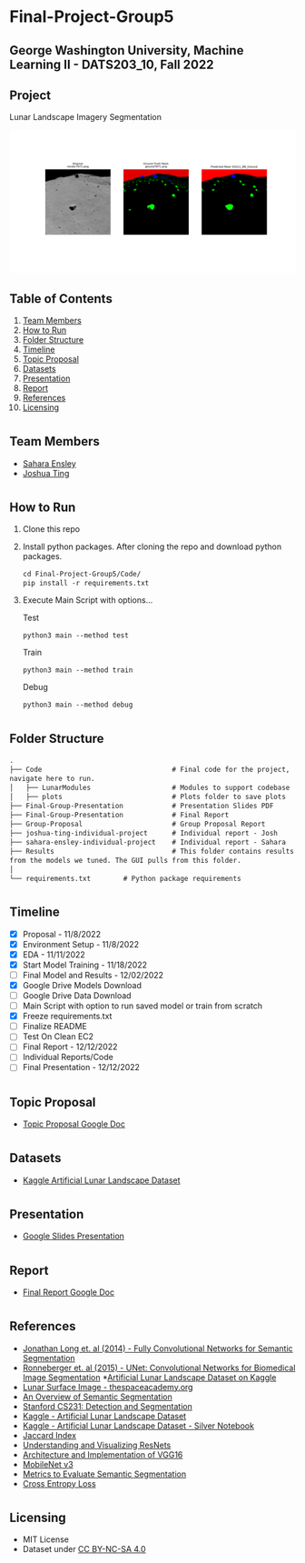 # Final-Project-Group5
## George Washington University, Machine Learning II - DATS203_10, Fall 2022

## Project
Lunar Landscape Imagery Segmentation 

![sample_diagram](https://github.com/justjoshtings/Final-Project-Group5/blob/main/Code/plots/render7871.png)

## Table of Contents
1. [Team Members](#team_members)
2. [How to Run](#instructions)
3. [Folder Structure](#structure)
2. [Timeline](#timeline)
3. [Topic Proposal](#topic_proposal)
4. [Datasets](#datasets)
5. [Presentation](#presentation)
6. [Report](#report)
7. [References](#references)
8. [Licensing](#license)

# <a name="team_members"></a>
## Team Members
* [Sahara Ensley](https://github.com/Saharae)
* [Joshua Ting](https://github.com/justjoshtings)

# <a name="instructions"></a>
## How to Run
1. Clone this repo
2. Install python packages. After cloning the repo and download python packages.
    ```
    cd Final-Project-Group5/Code/
    pip install -r requirements.txt
    ```
4. Execute Main Script with options...

    Test
    ```
    python3 main --method test
    ```

    Train
    ```
    python3 main --method train
    ```

    Debug
    ```
    python3 main --method debug
    ```

# <a name="structure"></a>
## Folder Structure
```
.
├── Code                                # Final code for the project, navigate here to run.
│   ├── LunarModules                    # Modules to support codebase
│   ├── plots                           # Plots folder to save plots
├── Final-Group-Presentation            # Presentation Slides PDF
├── Final-Group-Presentation            # Final Report
├── Group-Proposal                      # Group Proposal Report
├── joshua-ting-individual-project      # Individual report - Josh
├── sahara-ensley-individual-project    # Individual report - Sahara
├── Results                             # This folder contains results from the models we tuned. The GUI pulls from this folder.
│ 
└── requirements.txt        # Python package requirements
```

# <a name="timeline"></a>
## Timeline
- [X] Proposal - 11/8/2022
- [X] Environment Setup - 11/8/2022
- [X] EDA - 11/11/2022
- [X] Start Model Training - 11/18/2022
- [ ] Final Model and Results - 12/02/2022
- [X] Google Drive Models Download
- [ ] Google Drive Data Download
- [ ] Main Script with option to run saved model or train from scratch
- [X] Freeze requirements.txt
- [ ] Finalize README
- [ ] Test On Clean EC2
- [ ] Final Report - 12/12/2022
- [ ] Individual Reports/Code
- [ ] Final Presentation - 12/12/2022

# <a name="topic_proposal"></a>
## Topic Proposal
* [Topic Proposal Google Doc](https://docs.google.com/document/d/1gTb3xTB7aXJ7cCjL_SwqE0ElDZd4y_njZNcG0bAr5q8/edit?usp=sharing)

# <a name="datasets"></a>
## Datasets
* [Kaggle Artificial Lunar Landscape Dataset](https://www.kaggle.com/datasets/romainpessia/artificial-lunar-rocky-landscape-dataset)

# <a name="presentation"></a>
## Presentation
* [Google Slides Presentation](https://docs.google.com/presentation/d/1N0azL_rzTkx4bbQPJFXbIkvIjRVbqXGzX1lXuviBQzU/edit?usp=sharing)

# <a name="report"></a>
## Report
* [Final Report Google Doc](https://docs.google.com/document/d/1w5YAu1uEHxkzkeqVPvH7H5MKZHtm0U8PbnMYADZHXp4/edit?usp=sharing)

# <a name="references"></a>
## References
* [Jonathan Long et. al (2014) - Fully Convolutional Networks for Semantic Segmentation](https://arxiv.org/abs/1411.4038)
* [Ronneberger et. al (2015) - UNet: Convolutional Networks for Biomedical Image Segmentation](https://arxiv.org/abs/1505.04597v1)
*[Artificial Lunar Landscape Dataset on Kaggle](https://www.kaggle.com/datasets/romainpessia/artificial-lunar-rocky-landscape-dataset)
* [Lunar Surface Image - thespaceacademy.org](http://www.thespaceacademy.org/2017/10/here-is-your-best-chance-to-explore.html)
* [An Overview of Semantic Segmentation](https://www.jeremyjordan.me/semantic-segmentation/)
* [Stanford CS231: Detection and Segmentation](http://cs231n.stanford.edu/slides/2017/cs231n_2017_lecture11.pdf)
* [Kaggle - Artificial Lunar Landscape Dataset](https://www.kaggle.com/datasets/romainpessia/artificial-lunar-rocky-landscape-dataset)
* [Kaggle - Artificial Lunar Landscape Dataset - Silver Notebook](https://www.kaggle.com/code/basu369victor/transferlearning-and-unet-to-segment-rocks-on-moon)
* [Jaccard Index](https://deepai.org/machine-learning-glossary-and-terms/jaccard-index)
* [Understanding and Visualizing ResNets](https://towardsdatascience.com/understanding-and-visualizing-resnets-442284831be8)
* [Architecture and Implementation of VGG16](https://towardsai.net/p/machine-learning/the-architecture-and-implementation-of-vgg-16)
* [MobileNet v3](https://towardsdatascience.com/everything-you-need-to-know-about-mobilenetv3-and-its-comparison-with-previous-versions-a5d5e5a6eeaa)
* [Metrics to Evaluate Semantic Segmentation](https://towardsdatascience.com/metrics-to-evaluate-your-semantic-segmentation-model-6bcb99639aa2)
* [Cross Entropy Loss](https://medium.com/unpackai/cross-entropy-loss-in-ml-d9f22fc11fe0)

# <a name="license"></a>
## Licensing
* MIT License
* Dataset under [CC BY-NC-SA 4.0](https://creativecommons.org/licenses/by-nc-sa/4.0/)
